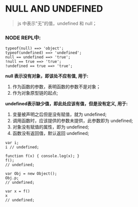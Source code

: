 # **NULL AND UNDEFINED**

> js 中表示"无"的值，undefined 和 null；

### **NODE REPL中:**

```
typeof(null) ==> 'object';
typeof(undefined) ==> 'undefined';
null == undefined ==> 'true';
!null == true ==> 'true';
!undefined == true ==> 'true';
```

**null 表示没有对象，即该处不应有值, 用于:**
1. 作为函数的参数，表明函数的参数不是对象；
2. 作为对象原型链的起点;

**undefined表示缺少值，即此处应该有值，但是没有定义, 用于:**
1. 变量被声明之后但是没有赋值，就为 undefined;
2. 调用函数时，应该提供的参数未提供，此参数即为 undefined;
3. 对象没有赋值的属性，即为 undefined;
4. 函数没有返回值，默认返回 undefined;

```
var i;
i // undefined;
```

```
function f(x) { console.log(x); } 
f();
// undefined;
```

```
var Obj = new Object();
Obj.p;
// undefined;
```

```
var x = f()
x
// undefined;
```